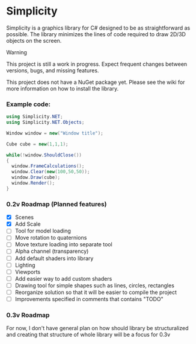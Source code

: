 # Simplicity

Simplicity is a graphics library for C# designed to be as straightforward as possible.
The library minimizes the lines of code required to draw 2D/3D objects on the screen.

> [!WARNING]
> This project is still a work in progress. Expect frequent changes between versions, bugs, and missing features.

This project does not have a NuGet package yet. Please see the wiki for more information on how to install the library.

### Example code:

```cs
using Simplicity.NET;
using Simplicity.NET.Objects;

Window window = new("Window title");

Cube cube = new(1,1,1);

while(!window.ShouldClose())
{
  window.FrameCalculations();
  window.Clear(new(100,50,50));
  window.Draw(cube);
  window.Render();
}
```

### 0.2v Roadmap (Planned features)
- [x] Scenes 
- [x] Add Scale
- [ ] Tool for model loading
- [ ] Move rotation to quaternions
- [ ] Move texture loading into separate tool
- [ ] Alpha channel (transparency)
- [ ] Add default shaders into library
- [ ] Lighting
- [ ] Viewports
- [ ] Add easier way to add custom shaders
- [ ] Drawing tool for simple shapes such as lines, circles, rectangles
- [ ] Reorganize solution so that it will be easier to compile the project
- [ ] Improvements specified in comments that contains "TODO"

### 0.3v Roadmap

For now, I don't have general plan on how should library be structuralized and creating that structure of whole library will be a focus for 0.3v
